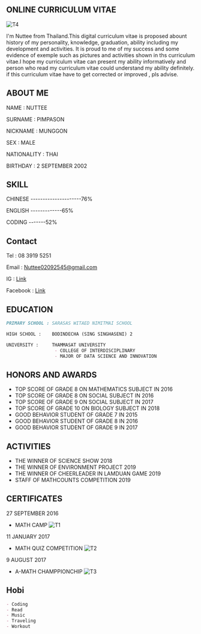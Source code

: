 ## ONLINE CURRICULUM VITAE

![T4](https://user-images.githubusercontent.com/89396698/143473684-58530399-1018-4537-9a79-67ceef5877fb.jpg)

I'm Nuttee from Thailand.This digital curriculum vitae is proposed abount history of my personality, knowledge, graduation, ability including my development and activities. It is proud to me of my success and some evidence of exemple such as pictures and activities shown in ths curriculum vitae.I hope my curriculum vitae can present my ability informatively and person who read my curriculum vitae could understand my ability definitely. if this curriculum vitae have to get corrected or improved , pls advise.

## ABOUT ME
NAME :        NUTTEE

SURNAME :     PIMPASON

NICKNAME :    MUNGGON

SEX :         MALE

NATIONALITY : THAI

BIRTHDAY :    2 SEPTEMBER 2002


## SKILL
CHINESE ---------------------76%

ENGLISH -------------65%

CODING -------52%


## Contact
Tel :      08 3919 5251

Email :    Nuttee02092545@gmail.com

IG :       [Link](https://instagram.com/nutteenutteenuttee?utm_medium=copy_link)

Facebook : [Link](https://www.facebook.com/nuttee.pimpason)


## EDUCATION
```markdown
PRIMARY SCHOOL : SARASAS WITAED NIMITMAI SCHOOL

HIGH SCHOOL :    BODINDECHA (SING SINGHASENI) 2

UNIVERSITY :     THAMMASAT UNIVERSITY
                  - COLLEGE OF INTERDISCIPLINARY
                  - MAJOR OF DATA SCIENCE AND INNOVATION
```

## HONORS AND AWARDS
- TOP SCORE OF GRADE 8 ON MATHEMATICS SUBJECT IN 2016
- TOP SCORE OF GRADE 8 ON SOCIAL SUBJECT IN 2016
- TOP SCORE OF GRADE 9 ON SOCIAL SUBJECT IN 2017
- TOP SCORE OF GRADE 10 ON BIOLOGY SUBJECT IN 2018
- GOOD BEHAVIOR STUDENT OF GRADE 7 IN 2015
- GOOD BEHAVIOR STUDENT OF GRADE 8 IN 2016
- GOOD BEHAVIOR STUDENT OF GRADE 9 IN 2017

## ACTIVITIES
- THE WINNER OF SCIENCE SHOW 2018
- THE WINNER OF ENVIRONMENT PROJECT 2019
- THE WINNER OF CHEERLEADER IN LAMDUAN GAME 2019
- STAFF OF MATHCOUNTS COMPETITION 2019

## CERTIFICATES
27 SEPTEMBER 2016
- MATH CAMP
![T1](https://user-images.githubusercontent.com/89396698/143468009-8c46623d-ca9c-4803-85a5-6e614a146cfc.jpg)

11 JANUARY 2017
- MATH QUIZ COMPETITION
![T2](https://user-images.githubusercontent.com/89396698/143468406-c618c423-3430-4b1a-a53b-cbb338d66382.jpg)

9 AUGUST 2017
- A-MATH CHAMPPIONCHIP
![T3](https://user-images.githubusercontent.com/89396698/143468859-d75b33cc-2638-4bce-abee-875f6424e8a3.jpg)

## Hobi
```markdown
- Coding
- Read
- Music
- Traveling
- Workout
```
